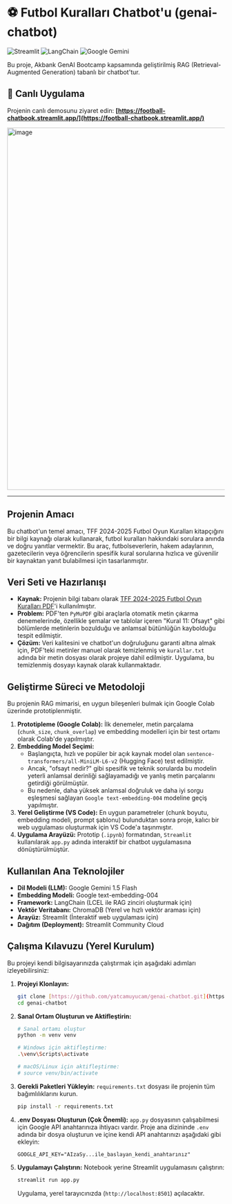 # ⚽ Futbol Kuralları Chatbot'u (genai-chatbot)

![Streamlit](https://img.shields.io/badge/Streamlit-FF4B4B?style=for-the-badge&logo=streamlit&logoColor=white)
![LangChain](https://img.shields.io/badge/LangChain-009688?style=for-the-badge&logo=langchain&logoColor=white)
![Google Gemini](https://img.shields.io/badge/Google_Gemini-8E44AD?style=for-the-badge&logo=google&logoColor=white)

Bu proje, Akbank GenAI Bootcamp kapsamında geliştirilmiş RAG (Retrieval-Augmented Generation) tabanlı bir chatbot'tur.

## 🚀 Canlı Uygulama

Projenin canlı demosunu ziyaret edin:
**[https://football-chatbook.streamlit.app/](https://football-chatbook.streamlit.app/)**

<img width="871" height="837" alt="image" src="https://github.com/user-attachments/assets/9af0c130-c334-4b0a-a580-a73370efbac7" />


---

## Projenin Amacı

Bu chatbot'un temel amacı, TFF 2024-2025 Futbol Oyun Kuralları kitapçığını bir bilgi kaynağı olarak kullanarak, futbol kuralları hakkındaki sorulara anında ve doğru yanıtlar vermektir. Bu araç, futbolseverlerin, hakem adaylarının, gazetecilerin veya öğrencilerin spesifik kural sorularına hızlıca ve güvenilir bir kaynaktan yanıt bulabilmesi için tasarlanmıştır.

## Veri Seti ve Hazırlanışı

* **Kaynak:** Projenin bilgi tabanı olarak [TFF 2024-2025 Futbol Oyun Kuralları PDF](https://www.tff.org/Resources/TFF/Documents/MHK/2024-2025/oyun-kurallari.pdf)'i kullanılmıştır.
* **Problem:** PDF'ten `PyMuPDF` gibi araçlarla otomatik metin çıkarma denemelerinde, özellikle şemalar ve tablolar içeren "Kural 11: Ofsayt" gibi bölümlerde metinlerin bozulduğu ve anlamsal bütünlüğün kaybolduğu tespit edilmiştir.
* **Çözüm:** Veri kalitesini ve chatbot'un doğruluğunu garanti altına almak için, PDF'teki metinler manuel olarak temizlenmiş ve `kurallar.txt` adında bir metin dosyası olarak projeye dahil edilmiştir. Uygulama, bu temizlenmiş dosyayı kaynak olarak kullanmaktadır.

## Geliştirme Süreci ve Metodoloji

Bu projenin RAG mimarisi, en uygun bileşenleri bulmak için Google Colab üzerinde prototiplenmiştir.

1.  **Prototipleme (Google Colab):** İlk denemeler, metin parçalama (`chunk_size`, `chunk_overlap`) ve embedding modelleri için bir test ortamı olarak Colab'de yapılmıştır.
2.  **Embedding Model Seçimi:**
    * Başlangıçta, hızlı ve popüler bir açık kaynak model olan `sentence-transformers/all-MiniLM-L6-v2` (Hugging Face) test edilmiştir.
    * Ancak, "ofsayt nedir?" gibi spesifik ve teknik sorularda bu modelin yeterli anlamsal derinliği sağlayamadığı ve yanlış metin parçalarını getirdiği görülmüştür.
    * Bu nedenle, daha yüksek anlamsal doğruluk ve daha iyi sorgu eşleşmesi sağlayan `Google text-embedding-004` modeline geçiş yapılmıştır.
3.  **Yerel Geliştirme (VS Code):** En uygun parametreler (chunk boyutu, embedding modeli, prompt şablonu) bulunduktan sonra proje, kalıcı bir web uygulaması oluşturmak için VS Code'a taşınmıştır.
4.  **Uygulama Arayüzü:** Prototip (`.ipynb`) formatından, `Streamlit` kullanılarak `app.py` adında interaktif bir chatbot uygulamasına dönüştürülmüştür.

## Kullanılan Ana Teknolojiler

* **Dil Modeli (LLM):** Google Gemini 1.5 Flash
* **Embedding Modeli:** Google text-embedding-004
* **Framework:** LangChain (LCEL ile RAG zinciri oluşturmak için)
* **Vektör Veritabanı:** ChromaDB (Yerel ve hızlı vektör araması için)
* **Arayüz:** Streamlit (İnteraktif web uygulaması için)
* **Dağıtım (Deployment):** Streamlit Community Cloud

## Çalışma Kılavuzu (Yerel Kurulum)

Bu projeyi kendi bilgisayarınızda çalıştırmak için aşağıdaki adımları izleyebilirsiniz:

1.  **Projeyi Klonlayın:**
    ```bash
    git clone [https://github.com/yatcamuyucam/genai-chatbot.git](https://github.com/yatcamuyucam/genai-chatbot.git)
    cd genai-chatbot
    ```

2.  **Sanal Ortam Oluşturun ve Aktifleştirin:**
    ```bash
    # Sanal ortamı oluştur
    python -m venv venv

    # Windows için aktifleştirme:
    .\venv\Scripts\activate
    
    # macOS/Linux için aktifleştirme:
    # source venv/bin/activate
    ```

3.  **Gerekli Paketleri Yükleyin:**
    `requirements.txt` dosyası ile projenin tüm bağımlılıklarını kurun.
    ```bash
    pip install -r requirements.txt
    ```

4.  **.env Dosyası Oluşturun (Çok Önemli):**
    `app.py` dosyasının çalışabilmesi için Google API anahtarınıza ihtiyacı vardır. Proje ana dizininde `.env` adında bir dosya oluşturun ve içine kendi API anahtarınızı aşağıdaki gibi ekleyin:
    ```
    GOOGLE_API_KEY="AIzaSy...ile_baslayan_kendi_anahtarınız"
    ```

5.  **Uygulamayı Çalıştırın:**
    Notebook yerine Streamlit uygulamasını çalıştırın:
    ```bash
    streamlit run app.py
    ```
    Uygulama, yerel tarayıcınızda (`http://localhost:8501`) açılacaktır.
